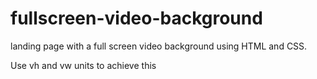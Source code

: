 # fullscreen-video-background
landing page with a full screen video background using HTML and CSS. 

Use vh and vw units to achieve this
